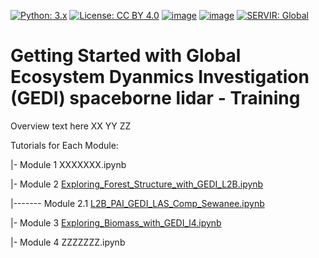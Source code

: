 [![Python: 3.x](https://img.shields.io/badge/python-3.x-blue.svg)](https://www.python.org/)
[![License: CC BY 4.0](https://img.shields.io/badge/License-CC_BY_4.0-lightgrey.svg)](https://creativecommons.org/licenses/by/4.0/)
[![image](https://img.shields.io/pypi/v/servir-aces.svg)](https://pypi.python.org/pypi/servir-aces)
[![image](https://img.shields.io/conda/vn/conda-forge/servir-aces.svg)](https://anaconda.org/conda-forge/servir-aces)
[![SERVIR: Global](https://img.shields.io/badge/SERVIR-Global-green)](https://servirglobal.net)

# Getting Started with Global Ecosystem Dyanmics Investigation (GEDI) spaceborne lidar - Training

Overview text here
XX
YY
ZZ


Tutorials for Each Module:

|- Module 1 XXXXXXX.ipynb

|- Module 2 [Exploring_Forest_Structure_with_GEDI_L2B.ipynb]()

|------- Module 2.1 [L2B_PAI_GEDI_LAS_Comp_Sewanee.ipynb]()

|- Module 3 [Exploring_Biomass_with_GEDI_l4.ipynb]()

|- Module 4 ZZZZZZZ.ipynb
